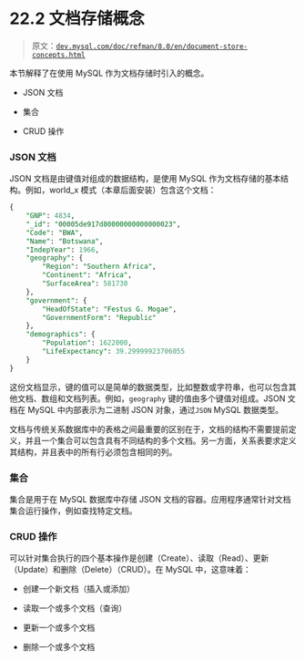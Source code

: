 # 22.2 文档存储概念

> 原文：[`dev.mysql.com/doc/refman/8.0/en/document-store-concepts.html`](https://dev.mysql.com/doc/refman/8.0/en/document-store-concepts.html)

本节解释了在使用 MySQL 作为文档存储时引入的概念。

+   JSON 文档

+   集合

+   CRUD 操作

### JSON 文档

JSON 文档是由键值对组成的数据结构，是使用 MySQL 作为文档存储的基本结构。例如，world_x 模式（本章后面安装）包含这个文档：

```sql
{
    "GNP": 4834,
    "_id": "00005de917d80000000000000023",
    "Code": "BWA",
    "Name": "Botswana",
    "IndepYear": 1966,
    "geography": {
        "Region": "Southern Africa",
        "Continent": "Africa",
        "SurfaceArea": 581730
    },
    "government": {
        "HeadOfState": "Festus G. Mogae",
        "GovernmentForm": "Republic"
    },
    "demographics": {
        "Population": 1622000,
        "LifeExpectancy": 39.29999923706055
    }
}
```

这份文档显示，键的值可以是简单的数据类型，比如整数或字符串，也可以包含其他文档、数组和文档列表。例如，`geography` 键的值由多个键值对组成。JSON 文档在 MySQL 中内部表示为二进制 JSON 对象，通过`JSON` MySQL 数据类型。

文档与传统关系数据库中的表格之间最重要的区别在于，文档的结构不需要提前定义，并且一个集合可以包含具有不同结构的多个文档。另一方面，关系表要求定义其结构，并且表中的所有行必须包含相同的列。

### 集合

集合是用于在 MySQL 数据库中存储 JSON 文档的容器。应用程序通常针对文档集合运行操作，例如查找特定文档。

### CRUD 操作

可以针对集合执行的四个基本操作是创建（Create）、读取（Read）、更新（Update）和删除（Delete）（CRUD）。在 MySQL 中，这意味着：

+   创建一个新文档（插入或添加）

+   读取一个或多个文档（查询）

+   更新一个或多个文档

+   删除一个或多个文档
